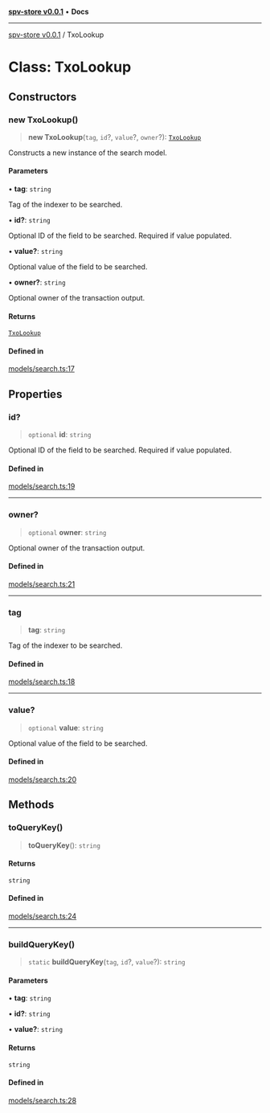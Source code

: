[**spv-store v0.0.1**](../README.md) • **Docs**

***

[spv-store v0.0.1](../globals.md) / TxoLookup

# Class: TxoLookup

## Constructors

### new TxoLookup()

> **new TxoLookup**(`tag`, `id`?, `value`?, `owner`?): [`TxoLookup`](TxoLookup.md)

Constructs a new instance of the search model.

#### Parameters

• **tag**: `string`

Tag of the indexer to be searched.

• **id?**: `string`

Optional ID of the field to be searched. Required if value populated.

• **value?**: `string`

Optional value of the field to be searched.

• **owner?**: `string`

Optional owner of the transaction output.

#### Returns

[`TxoLookup`](TxoLookup.md)

#### Defined in

[models/search.ts:17](https://github.com/shruggr/ts-casemod-spv/blob/8cad294f9d357aecab6b1c47b568729155023889/src/models/search.ts#L17)

## Properties

### id?

> `optional` **id**: `string`

Optional ID of the field to be searched. Required if value populated.

#### Defined in

[models/search.ts:19](https://github.com/shruggr/ts-casemod-spv/blob/8cad294f9d357aecab6b1c47b568729155023889/src/models/search.ts#L19)

***

### owner?

> `optional` **owner**: `string`

Optional owner of the transaction output.

#### Defined in

[models/search.ts:21](https://github.com/shruggr/ts-casemod-spv/blob/8cad294f9d357aecab6b1c47b568729155023889/src/models/search.ts#L21)

***

### tag

> **tag**: `string`

Tag of the indexer to be searched.

#### Defined in

[models/search.ts:18](https://github.com/shruggr/ts-casemod-spv/blob/8cad294f9d357aecab6b1c47b568729155023889/src/models/search.ts#L18)

***

### value?

> `optional` **value**: `string`

Optional value of the field to be searched.

#### Defined in

[models/search.ts:20](https://github.com/shruggr/ts-casemod-spv/blob/8cad294f9d357aecab6b1c47b568729155023889/src/models/search.ts#L20)

## Methods

### toQueryKey()

> **toQueryKey**(): `string`

#### Returns

`string`

#### Defined in

[models/search.ts:24](https://github.com/shruggr/ts-casemod-spv/blob/8cad294f9d357aecab6b1c47b568729155023889/src/models/search.ts#L24)

***

### buildQueryKey()

> `static` **buildQueryKey**(`tag`, `id`?, `value`?): `string`

#### Parameters

• **tag**: `string`

• **id?**: `string`

• **value?**: `string`

#### Returns

`string`

#### Defined in

[models/search.ts:28](https://github.com/shruggr/ts-casemod-spv/blob/8cad294f9d357aecab6b1c47b568729155023889/src/models/search.ts#L28)
